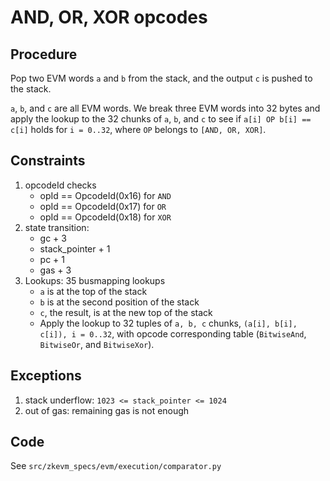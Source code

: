 # AND, OR, XOR opcodes

## Procedure

Pop two EVM words `a` and `b` from the stack, and the output `c` is pushed to
the stack.

`a`, `b`, and `c` are all EVM words. We break three EVM words into 32 bytes and
apply the lookup to the 32 chunks of `a`, `b`, and `c` to see if
`a[i] OP b[i] == c[i]` holds for `i = 0..32`, where `OP` belongs to
`[AND, OR, XOR]`.

## Constraints

1. opcodeId checks
   - opId == OpcodeId(0x16) for `AND`
   - opId == OpcodeId(0x17) for `OR`
   - opId == OpcodeId(0x18) for `XOR`
2. state transition:
   - gc + 3
   - stack_pointer + 1
   - pc + 1
   - gas + 3
3. Lookups: 35 busmapping lookups
   - `a` is at the top of the stack
   - `b` is at the second position of the stack
   - `c`, the result, is at the new top of the stack
   - Apply the lookup to 32 tuples of `a, b, c` chunks,
     `(a[i], b[i], c[i]), i = 0..32`, with opcode corresponding table
     (`BitwiseAnd`, `BitwiseOr`, and `BitwiseXor`).

## Exceptions

1. stack underflow: `1023 <= stack_pointer <= 1024`
2. out of gas: remaining gas is not enough

## Code

See `src/zkevm_specs/evm/execution/comparator.py`

